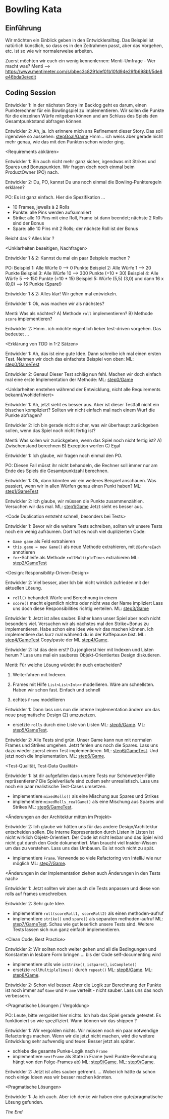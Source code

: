 # Bowling Kata

## Einführung

Wir möchten ein Einblick geben in den Entwickleralltag.
Das Beispiel ist natürlich künstlich, so dass es in den Zeitrahmen passt,
aber das Vorgehen, etc. ist so wie wir normalerweise arbeiten.

Zuerst möchten wir euch ein wenig kennenlernen: Menti-Umfrage - Wer macht was?
Menti --> https://www.mentimeter.com/s/bbec3c8291def01b10fd94e29fb698bf/5de8e46bda0e/edit

## Coding Session

<Ziel der Umsetzung verstehen>

Entwickler 1:
In der nächsten Story im Backlog geht es darum, einen Punkterechner für ein Bowlingspiel zu implementieren. 
Wir sollen die Punkte für die einzelnen Würfe mitgeben können und am Schluss des Spiels den Gesamtpunktstand abfragen können.

Entwickler 2:
Ah, ja. Ich erinnere mich ans Refinement dieser Story.
Das soll irgendwie so aussehen: [stepGoal/Game](src/main/java/com/zuehlke/bowling/stepGoal/Game.java)
Hmm... ich weiss aber gerade nicht mehr genau, wie das mit den Punkten schon wieder ging.

<Requirements abklären>

Entwickler 1:
Bin auch nicht mehr ganz sicher, irgendwas mit Strikes und Spares und Bonuspunkten.
Wir fragen doch noch einmal beim ProductOwner (PO) nach.

Entwickler 2:
Du, PO, kannst Du uns noch einmal die Bowling-Punkteregeln erklären?

PO:
Es ist ganz einfach. Hier die Spezifikation ...
- 10 Frames, jeweils à 2 Rolls
- Punkte: alle Pins werden aufsummiert
- Strike: alle 10 Pins mit eine Roll, Frame ist dann beendet; nächste 2 Rolls sind der Bonus
- Spare: alle 10 Pins mit 2 Rolls; der nächste Roll ist der Bonus

Reicht das ? Alles klar ?

<Unklarheiten beseitigen, Nachfragen>

Entwickler 1 & 2: <verstehen nix von der Spezfikation> 
Kannst du mal ein paar Beispiele machen ?

PO:
Beispiel 1: Alle Würfe 0 --> 0 Punkte
Beispiel 2: Alle Würfe 1 --> 20 Punkte
Beispiel 3: Alle Würfe 10 --> 300 Punkte (=10 * 30)
Beispiel 4: Alle Würfe 5 --> 150 Punkte (=10 * 15)
Beispiel 5: Würfe (5,5) (3,0) und dann 16 x (0,0) --> 16 Punkte (Spare!)

Entwickler 1 & 2:
Alles klar! Wir gehen mal entwickeln.

Entwickler 1:
Ok, was machen wir als nächstes?

Menti: 
Was als nächtes? A) Methode `roll` implementieren? B) Methode `score` implementieren?

<Test-Driven-Development>

Entwickler 2:
Hmm.. ich möchte eigentlich lieber test-driven vorgehen. Das bedeutet ...

<Erklärung von TDD in 1-2 Sätzen>

Entwickler 1:
Ah, das ist eine gute Idee. Dann schreibe ich mal einen ersten Test.
Nehmen wir doch das einfachste Beispiel von oben: 
ML: [step0/GameTest](src/test/java/com/zuehlke/bowling/step0/GameTest.java)

Entwickler 2:
Genau! Dieser Test schläg nun fehl.
Machen wir doch einfach mal eine erste Implementation der Methode:
ML: [step0/Game](src/main/java/com/zuehlke/bowling/step1/Game.java)

<Unklarheiten enstehen während der Entwicklung, nicht alle Requirements bekannt/wohldefiniert>

Entwickler 1:
Ah, jetzt sieht es besser aus.
Aber ist dieser Testfall nicht ein bisschen kompliziert?
Sollten wir nicht einfach mal nach einem Wurf die Punkte abfragen?

Entwickler 2:
Ich bin gerade nicht sicher, was wir überhaupt zurückgeben sollen,
wenn das Spiel noch nicht fertig ist?

Menti: Was sollen wir zurückgeben, wenn das Spiel noch nicht fertig ist?
A) Zwischenstand berechnen B) Exception werfen C)  Egal

Entwickler 1:
Ich glaube, wir fragen noch einmal den PO.

PO:
Diesen Fall müsst ihr nicht behandeln, die Rechner soll immer nur am Ende des Spiels die Gesamtpunktzahl berechnen.

Entwickler 1:
Ok, dann könnten wir ein weiteres Beispiel anschauen. 
Was passiert, wenn wir in allen Würfen genau einen Punkt haben?
ML: [step1/GameTest](src/test/java/com/zuehlke/bowling/step1/GameTest.java)

Entwickler 2:
Ich glaube, wir müssen die Punkte zusammenzählen. Versuchen wir das mal.
ML: [step1/Game](src/main/java/com/zuehlke/bowling/step1/Game.java)
Jetzt sieht es besser aus.

<Code Duplication entsteht schnell, besonders bei Tests>

Entwickler 1:
Bevor wir die weitere Tests schreiben, sollten wir unsere Tests noch ein wenig aufräumen.
Dort hat es noch viel duplizierten Code:
- `Game game` als Feld extrahieren
- `this.game = new Game()` als neue Methode extrahieren, mit `@BeforeEach` annotieren
- `for`-Schleife als Methode `rollMultipleTimes` extrahieren
ML: [step2/GameTest](src/test/java/com/zuehlke/bowling/step2/GameTest.java)

<Design: Responsibility-Driven-Design>

Entwickler 2:
Viel besser, aber Ich bin nicht wirklich zufrieden mit der aktuellen Lösung.
- `roll()` behandelt Würfe und Berechnung in einem
- `score()` macht eigentlich nichts oder nicht was der Name impliziert
Lass uns doch diese Responsibilities richtig verteilen.
ML: [step3/Game](src/main/java/com/zuehlke/bowling/step3/Game.java)

<Quick and Dirty Hacks>

Entwickler 1:
Jetzt ist alles sauber. Bisher kann unser Spiel aber noch nicht besonders viel. 
Versuchen wir als nächstes mal den Strike+Bonus zu implementieren.
Habe schon eine Idee wie wir das machen können. Ich implementiere das kurz mal während du in der Kaffepause bist.
ML: [step4/GameTest](src/test/java/com/zuehlke/bowling/step3/GameTest.java)
Copy/paste der ML [step4/Game](src/main/java/com/zuehlke/bowling/step3/Game.java).

Entwickler 2:
Ist das dein erst? Du jonglierst hier mit Indexen und Listen herum ? Lass uns mal ein sauberes Objekt-Orientiertes Design diskutieren.

<Design Diskussion>

Menti: Für welche Lösung würdet ihr euch entscheiden?

1. Weiterfahren mit Indexen.

2. Frames mit Hilfe `List<List<Int>>` modellieren. Wäre am schnellsten. Haben wir schon fast. Einfach und schnell

3. echtes `Frame` modellieren

Entwickler 1:
Dann lass uns nun die interne Implementation ändern um das neue pragmatische Design (2) umzusetzen. 
- ersetzte `rolls` durch eine Liste von Listen
ML: [step5/Game](src/main/java/com/zuehlke/bowling/step5/Game.java).
ML: [step5/GameTest](src/test/java/com/zuehlke/bowling/step5/GameTest.java).

<ein Feature nach dem anderen>

Entwickler 2:
Alle Tests sind grün. Unser Game kann nun mit normalen Frames und Strikes umgehen. 
Jetzt fehlen uns noch die Spares. Lass uns dazu wieder zuerst einen Test implementieren.
ML: [step6/GameTest](src/test/java/com/zuehlke/bowling/step6/GameTest.java).
Und jetzt noch die Implementation.
ML: [step6/Game](src/main/java/com/zuehlke/bowling/step6/Game.java).

<Test-Qualität, Test-Data Qualität>

Entwickler 1:
Ist dir aufgefallen dass unsere Tests nur Schönwetter-Fälle repräsentieren? 
Die Spielverläufe sind zudem sehr unrealistisch. Lass uns noch ein paar realistische Test-Cases umsetzen.
- implementiere `mixedRolls()` als eine Mischung aus Spares und Strikes
- implementiere `mixedRolls_realGame()` als eine Mischung aus Spares und Strikes
ML: [step6/GameTest](src/test/java/com/zuehlke/bowling/step6/GameTest.java).

<Änderungen an der Architektur mitten im Projekt>

Entwickler 2:
Ich glaube wir hätten uns für das andere Design/Architektur entscheiden sollen. 
Die Interne Representation durch Listen in Listen ist nicht wirklich Objekt-Orientiert. 
Der Code ist nicht lesbar und das Spiel wird nicht gut durch den Code dokumentiert. 
Man braucht viel Insider-Wissen um das zu verstehen.
Lass uns das Umbauen. Es ist noch nicht zu spät.
- implementiere `Frame`. Verwende so viele Refactoring von IntelliJ wie nur möglich
ML: [step7/Game](src/main/java/com/zuehlke/bowling/step7/Game.java).

<Änderungen in der Implementation ziehen auch Änderungen in den Tests nach>

Entwickler 1:
Jetzt sollten wir aber auch die Tests anpassen und diese von rolls auf frames umschreiben.

Entwickler 2:
Sehr gute Idee.
- implementiere `roll(scoreRoll1, scoreRoll2)` als einen methoden-aufruf
- implementiere `strike()` und `spare()` als separaten methoden-aufruf
ML: [step7/GameTest](src/test/java/com/zuehlke/bowling/step7/GameTest.java).
Schau wie gut leserlich unsere Tests sind. Weitere Tests lassen sich nun ganz einfach implementieren.

<Clean Code, Best Practice>

Entwickler 2:
Wir sollten noch weiter gehen und all die Bedingungen und Konstanten in lesbare Form bringen ... bis der Code self-documenting wird
- implementiere utils wie `isStrike()`, `isSpare()`, `isComplete()` 
- ersetzte `rollMultipleTimes()` durch `repeat()`
ML: [step8/Game](src/main/java/com/zuehlke/bowling/step8/Game.java).
ML: [step8/Game](src/test/java/com/zuehlke/bowling/step8/GameTest.java).

Entwickler 2:
Schon viel besser. Aber die Logik zur Berechnung der Punkte ist noch immer auf `Game` und `Frame` verteilt - nicht sauber.
Lass uns das noch verbessern.

<Pragmatische Lösungen / Vergoldung>

PO:
Leute, bitte vergoldet hier nichts. Ich hab das Spiel gerade getestet. Es funktioniert so wie spezifiziert. Wann können wir das shippen ?

Entwickler 1:
Wir vergolden nichts. Wir müssen noch ein paar notwendige Refactorings machen. Wenn wir die jetzt nicht machen, wird die weitere Entwicklung sehr aufwendig und teuer. Besser jetzt als später.
- schiebe die gesamte Punke-Logik nach `Frame`
- implementiere `nextFrame` als State in Frame (weil Punkte-Berechnung hängt von den Folge-Frames ab)
ML: [step9/Game](src/main/java/com/zuehlke/bowling/step8/Game.java).
ML: [step9/Game](src/test/java/com/zuehlke/bowling/step8/GameTest.java).

Entwickler 2:
Jetzt ist alles sauber getrennt. ... Wobei ich hätte da schon noch einige Ideen was wir besser machen könnten.

<Pragmatische Lösungen>

Entwickler 1:
Ja ich auch. Aber ich denke wir haben eine gute/pragmatische Lösung gefunden.


*The End*